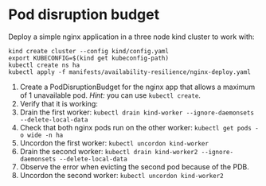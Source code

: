 # Pod disruption budget

Deploy a simple nginx application in a three node kind cluster to work with:
```shell
kind create cluster --config kind/config.yaml
export KUBECONFIG=$(kind get kubeconfig-path)
kubectl create ns ha
kubectl apply -f manifests/availability-resilience/nginx-deploy.yaml
```

1. Create a PodDisruptionBudget for the nginx app that allows a maximum of 1 unavailable pod.
  *Hint:* you can use `kubectl create`.
2. Verify that it is working:
  1. Drain the first worker: `kubectl drain kind-worker --ignore-daemonsets --delete-local-data`
  2. Check that both nginx pods run on the other worker: `kubectl get pods -o wide -n ha`
  3. Uncordon the first worker: `kubectl uncordon kind-worker`
  4. Drain the second worker: `kubectl drain kind-worker2 --ignore-daemonsets --delete-local-data`
  5. Observe the error when evicting the second pod because of the PDB.
  6. Uncordon the second worker: `kubectl uncordon kind-worker2`
